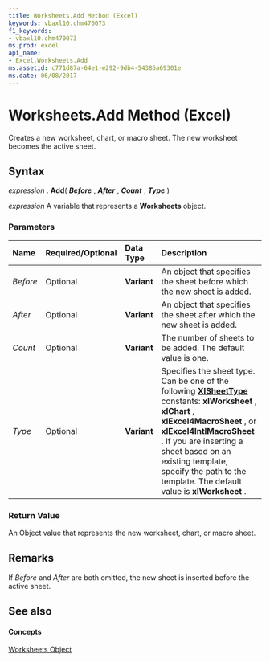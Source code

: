 ```yaml
---
title: Worksheets.Add Method (Excel)
keywords: vbaxl10.chm470073
f1_keywords:
- vbaxl10.chm470073
ms.prod: excel
api_name:
- Excel.Worksheets.Add
ms.assetid: c771d87a-64e1-e292-9db4-54386a69301e
ms.date: 06/08/2017
---
```



# Worksheets.Add Method (Excel)

Creates a new worksheet, chart, or macro sheet. The new worksheet becomes the active sheet.


## Syntax

 _expression_ . **Add**( **_Before_** , **_After_** , **_Count_** , **_Type_** )

 _expression_ A variable that represents a **Worksheets** object.


### Parameters



|**Name**|**Required/Optional**|**Data Type**|**Description**|
|:-----|:-----|:-----|:-----|
| _Before_|Optional| **Variant**|An object that specifies the sheet before which the new sheet is added.|
| _After_|Optional| **Variant**|An object that specifies the sheet after which the new sheet is added.|
| _Count_|Optional| **Variant**|The number of sheets to be added. The default value is one.|
| _Type_|Optional| **Variant**|Specifies the sheet type. Can be one of the following  **[XlSheetType](Excel.XlSheetType.md)** constants: **xlWorksheet** , **xlChart** , **xlExcel4MacroSheet** , or **xlExcel4IntlMacroSheet** . If you are inserting a sheet based on an existing template, specify the path to the template. The default value is **xlWorksheet** .|

### Return Value

An Object value that represents the new worksheet, chart, or macro sheet.


## Remarks

If  _Before_ and _After_ are both omitted, the new sheet is inserted before the active sheet.


## See also


#### Concepts


[Worksheets Object](Excel.Worksheets.md)

